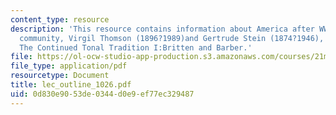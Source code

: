 ```yaml
---
content_type: resource
description: 'This resource contains information about America after WWI: the ?migr?
  community, Virgil Thomson (1896?1989)and Gertrude Stein (1874?1946), Next Class:
  The Continued Tonal Tradition I:Britten and Barber.'
file: https://ol-ocw-studio-app-production.s3.amazonaws.com/courses/21m-262-modern-music-1900-1960-fall-2006/0d830e9053de0344d0e9ef77ec329487_lec_outline_1026.pdf
file_type: application/pdf
resourcetype: Document
title: lec_outline_1026.pdf
uid: 0d830e90-53de-0344-d0e9-ef77ec329487
---
```

